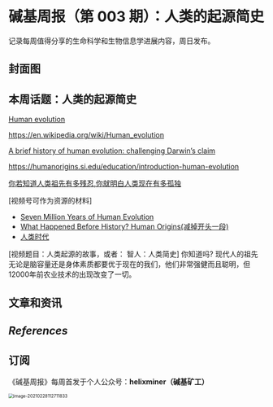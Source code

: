 # 碱基周报（第 003 期）：人类的起源简史

记录每周值得分享的生命科学和生物信息学进展内容，周日发布。

## 封面图







## 本周话题：人类的起源简史

[Human evolution](https://www.britannica.com/science/human-evolution)

https://en.wikipedia.org/wiki/Human_evolution

[A brief history of human evolution: challenging Darwin’s claim](https://ijae.springeropen.com/articles/10.1186/s41257-018-0014-2)

https://humanorigins.si.edu/education/introduction-human-evolution

[你若知道人类祖先有多残忍,你就明白人类现在有多孤独](https://www.sohu.com/a/128164761_563944)

[视频号可作为资源的材料]

- [Seven Million Years of Human Evolution](https://www.youtube.com/watch?v=DZv8VyIQ7YU)
- [What Happened Before History? Human Origins(减掉开头一段)](https://www.youtube.com/watch?v=dGiQaabX3_o)
- [人类时代](https://www.youtube.com/watch?v=CWu29PRCUvQ)


[视频题目：人类起源的故事，或者： 智人：人类简史]
你知道吗? 现代人的祖先无论是脑容量还是身体素质都要优于现在的我们，他们非常强健而且聪明，但12000年前农业技术的出现改变了一切。





## 文章和资讯



## *References*









## 订阅

《碱基周报》每周首发于个人公众号：**helixminer（碱基矿工）**

<img src="http://static.fungenomics.com/images/2021/03/helixminer-mid-red.png" alt="image-20210228112711833" style="zoom:60%;" />

